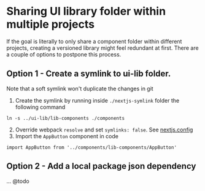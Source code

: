 # Sharing UI library folder within multiple projects

If the goal is literally to only share a component folder within different projects, creating a versioned library might feel redundant at first. There are a couple of options to postpone this process.

## Option 1 - Create a symlink to ui-lib folder. 

Note that a soft symlink won't duplicate the changes in git

1. Create the symlink by running inside `./nextjs-symlink` folder the following command
```
ln -s ../ui-lib/lib-components ./components
```

2. Override webpack `resolve` and set `symlinks: false`. See [nextjs.config](https://github.com/pyyding/ui-lib-example/blob/main/nextjs-symlink/next.config.js)
3. Import the `AppButton` component in code
```
import AppButton from '../components/lib-components/AppButton'
```

## Option 2 - Add a local package json dependency
... @todo
